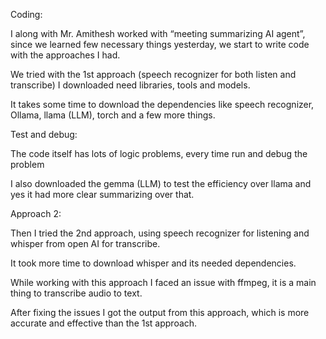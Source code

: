 Coding: 

I along with Mr. Amithesh worked with “meeting summarizing AI agent”, since we learned few necessary things yesterday, we start to write code with the approaches I had. 

We tried with the 1st approach (speech recognizer for both listen and transcribe) I downloaded need libraries, tools and models. 

It takes some time to download the dependencies like speech recognizer, Ollama, llama (LLM), torch and a few more things. 

Test and debug: 

The code itself has lots of logic problems, every time run and debug the problem 

 

I also downloaded the gemma (LLM) to test the efficiency over llama and yes it had more clear summarizing over that. 

 

Approach 2: 

Then I tried the 2nd approach, using speech recognizer for listening and whisper from open AI for transcribe. 

It took more time to download whisper and its needed dependencies. 

While working with this approach I faced an issue with ffmpeg, it is a main thing to transcribe audio to text. 

After fixing the issues I got the output from this approach, which is more accurate and effective than the 1st approach. 

 

 
